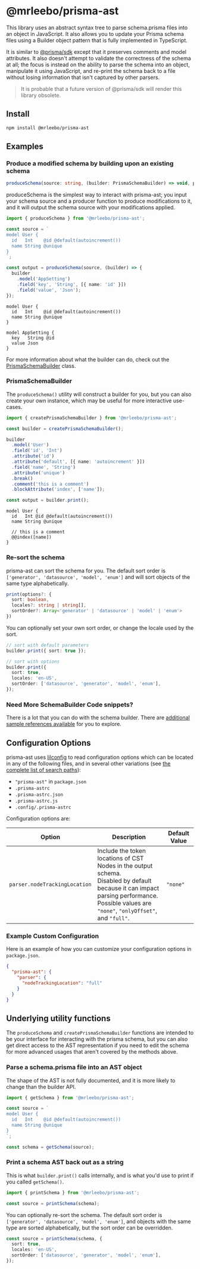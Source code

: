 # @mrleebo/prisma-ast

This library uses an abstract syntax tree to parse schema.prisma files into an object in JavaScript. It also allows you to update your Prisma schema files using a Builder object pattern that is fully implemented in TypeScript.

It is similar to [@prisma/sdk](https://github.com/prisma/prisma/tree/master/src/packages/sdk) except that it preserves comments and model attributes. It also doesn't attempt to validate the correctness of the schema at all; the focus is instead on the ability to parse the schema into an object, manipulate it using JavaScript, and re-print the schema back to a file without losing information that isn't captured by other parsers.

> It is probable that a future version of @prisma/sdk will render this library obsolete.

## Install

```bash
npm install @mrleebo/prisma-ast
```

## Examples

### Produce a modified schema by building upon an existing schema

```ts
produceSchema(source: string, (builder: PrismaSchemaBuilder) => void, printOptions?: PrintOptions): string
```

produceSchema is the simplest way to interact with prisma-ast; you input your schema source and a producer function to produce modifications to it, and it will output the schema source with your modifications applied.

```ts
import { produceSchema } from '@mrleebo/prisma-ast';

const source = `
model User {
  id   Int    @id @default(autoincrement())
  name String @unique
}
`;

const output = produceSchema(source, (builder) => {
  builder
    .model('AppSetting')
    .field('key', 'String', [{ name: 'id' }])
    .field('value', 'Json');
});
```

```prisma
model User {
  id   Int    @id @default(autoincrement())
  name String @unique
}

model AppSetting {
  key   String @id
  value Json
}
```

For more information about what the builder can do, check out the [PrismaSchemaBuilder](#prismaschemabuilder) class.

### PrismaSchemaBuilder

The `produceSchema()` utility will construct a builder for you, but you can also create your own instance, which may be useful for more interactive use-cases.

```ts
import { createPrismaSchemaBuilder } from '@mrleebo/prisma-ast';

const builder = createPrismaSchemaBuilder();

builder
  .model('User')
  .field('id', 'Int')
  .attribute('id')
  .attribute('default', [{ name: 'autoincrement' }])
  .field('name', 'String')
  .attribute('unique')
  .break()
  .comment('this is a comment')
  .blockAttribute('index', ['name']);

const output = builder.print();
```

```prisma
model User {
  id   Int @id @default(autoincrement())
  name String @unique

  // this is a comment
  @@index([name])
}
```

### Re-sort the schema

prisma-ast can sort the schema for you. The default sort order is `['generator', 'datasource', 'model', 'enum']` and will sort objects of the same type alphabetically.

```ts
print(options?: {
  sort: boolean,
  locales?: string | string[],
  sortOrder?: Array<'generator' | 'datasource' | 'model' | 'enum'>
})
```

You can optionally set your own sort order, or change the locale used by the sort.

```ts
// sort with default parameters
builder.print({ sort: true });

// sort with options
builder.print({
  sort: true,
  locales: 'en-US',
  sortOrder: ['datasource', 'generator', 'model', 'enum'],
});
```

### Need More SchemaBuilder Code snippets?

There is a lot that you can do with the schema builder. There are [additional sample references available](./EXAMPLES.md) for you to explore.

## Configuration Options

prisma-ast uses [lilconfig](https://github.com/antonk52/lilconfig) to read configuration options which
can be located in any of the following files, and in several other variations (see [the complete list of search paths](https://www.npmjs.com/package/cosmiconfig)):

- `"prisma-ast"` in `package.json`
- `.prisma-astrc`
- `.prisma-astrc.json`
- `.prisma-astrc.js`
- `.config/.prisma-astrc`

Configuration options are:

| Option                        | Description                                                                                                                                                                                     | Default Value |
| ----------------------------- | ----------------------------------------------------------------------------------------------------------------------------------------------------------------------------------------------- | ------------- |
| `parser.nodeTrackingLocation` | Include the token locations of CST Nodes in the output schema.<br>Disabled by default because it can impact parsing performance.<br>Possible values are `"none"`, `"onlyOffset"`, and `"full"`. | `"none"`      |

### Example Custom Configuration

Here is an example of how you can customize your configuration options in `package.json`.

```json
{
  "prisma-ast": {
    "parser": {
      "nodeTrackingLocation": "full"
    }
  }
}
```

## Underlying utility functions

The `produceSchema` and `createPrismaSchemaBuilder` functions are intended to be your interface for interacting with the prisma schema, but you can also get direct access to the AST representation if you need to edit the schema for more advanced usages that aren't covered by the methods above.

### Parse a schema.prisma file into an AST object

The shape of the AST is not fully documented, and it is more likely to change than the builder API.

```ts
import { getSchema } from '@mrleebo/prisma-ast';

const source = `
model User {
  id   Int    @id @default(autoincrement())
  name String @unique
}
`;

const schema = getSchema(source);
```

### Print a schema AST back out as a string

This is what `builder.print()` calls internally, and is what you'd use to print if you called `getSchema()`.

```ts
import { printSchema } from '@mrleebo/prisma-ast';

const source = printSchema(schema);
```

You can optionally re-sort the schema. The default sort order is `['generator', 'datasource', 'model', 'enum']`, and objects with the same type are sorted alphabetically, but the sort order can be overridden.

```ts
const source = printSchema(schema, {
  sort: true,
  locales: 'en-US',
  sortOrder: ['datasource', 'generator', 'model', 'enum'],
});
```
